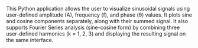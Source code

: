This Python application allows the user to visualize sinusoidal signals using user-defined amplitude (A), frequency (f), and phase (θ) values. It plots sine and cosine components separately, along with their summed signal.
It also supports Fourier Series analysis (sine-cosine form) by combining three user-defined harmonics (k = 1, 2, 3) and displaying the resulting signal on the same interface.
